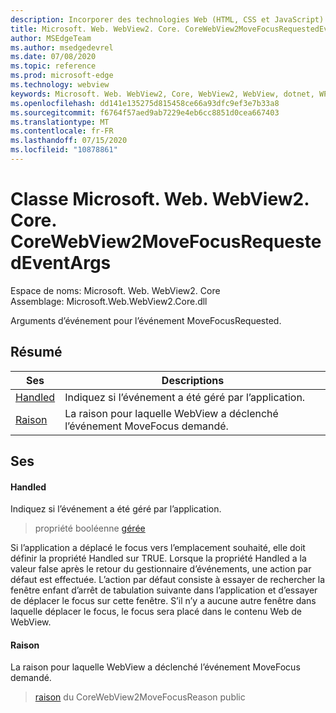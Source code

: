 ```yaml
---
description: Incorporer des technologies Web (HTML, CSS et JavaScript) dans vos applications natives avec le contrôle Microsoft Edge WebView2
title: Microsoft. Web. WebView2. Core. CoreWebView2MoveFocusRequestedEventArgs
author: MSEdgeTeam
ms.author: msedgedevrel
ms.date: 07/08/2020
ms.topic: reference
ms.prod: microsoft-edge
ms.technology: webview
keywords: Microsoft. Web. WebView2, Core, WebView2, WebView, dotnet, WPF, WinForms, application, Edge, CoreWebView2, CoreWebView2Controller, contrôle de navigateur, Edge html, Microsoft. Web. WebView2. Core. CoreWebView2MoveFocusRequestedEventArgs
ms.openlocfilehash: dd141e135275d815458ce66a93dfc9ef3e7b33a8
ms.sourcegitcommit: f6764f57aed9ab7229e4eb6cc8851d0cea667403
ms.translationtype: MT
ms.contentlocale: fr-FR
ms.lasthandoff: 07/15/2020
ms.locfileid: "10878861"
---
```

# Classe Microsoft. Web. WebView2. Core. CoreWebView2MoveFocusRequestedEventArgs 

Espace de noms: Microsoft. Web. WebView2. Core \
Assemblage: Microsoft.Web.WebView2.Core.dll

Arguments d’événement pour l’événement MoveFocusRequested.

## Résumé

 Ses                        | Descriptions
--------------------------------|---------------------------------------------
[Handled](#handled) | Indiquez si l’événement a été géré par l’application.
[Raison](#reason) | La raison pour laquelle WebView a déclenché l’événement MoveFocus demandé.

## Ses

#### Handled 

Indiquez si l’événement a été géré par l’application.

> propriété booléenne [gérée](#handled)

Si l’application a déplacé le focus vers l’emplacement souhaité, elle doit définir la propriété Handled sur TRUE. Lorsque la propriété Handled a la valeur false après le retour du gestionnaire d’événements, une action par défaut est effectuée. L’action par défaut consiste à essayer de rechercher la fenêtre enfant d’arrêt de tabulation suivante dans l’application et d’essayer de déplacer le focus sur cette fenêtre. S’il n’y a aucune autre fenêtre dans laquelle déplacer le focus, le focus sera placé dans le contenu Web de WebView.

#### Raison 

La raison pour laquelle WebView a déclenché l’événement MoveFocus demandé.

> [raison](#reason) du CoreWebView2MoveFocusReason public

